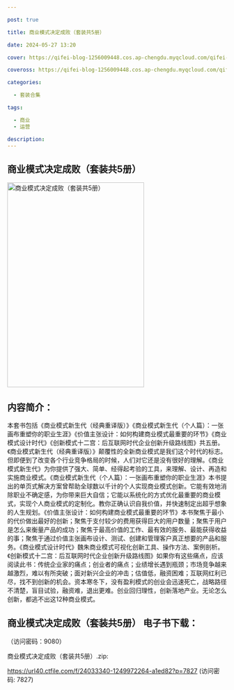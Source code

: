 ```yaml
---

post: true

title: 商业模式决定成败（套装共5册）

date: 2024-05-27 13:20

cover: https://qifei-blog-1256009448.cos.ap-chengdu.myqcloud.com/qifei-blog/65eecdde9f345e8d035df798.jpg

coveross: https://qifei-blog-1256009448.cos.ap-chengdu.myqcloud.com/qifei-blog/65eecdde9f345e8d035df798.jpg

categories:

  - 套装合集

tags:

  - 商业
  - 运营

description:
---
```


## 商业模式决定成败（套装共5册）
<img alt="商业模式决定成败（套装共5册） " class="aligncenter loaded" data-was-processed="true" decoding="async" fetchpriority="high" height="471" src="https://qifei-blog-1256009448.cos.ap-chengdu.myqcloud.com/qifei-blog/65eecdde9f345e8d035df798.jpg " style="cursor: zoom-in;" width="314"/>

## 内容简介：

本套书包括《商业模式新生代（经典重译版）》《商业模式新生代（个人篇）：一张画布重塑你的职业生涯》《价值主张设计：如何构建商业模式最重要的环节》《商业模式设计时代》《创新模式十二宫：后互联网时代企业创新升级路线图》共五册。《商业模式新生代（经典重译版）》颠覆性的全新商业模式是我们这个时代的标志。但即便到了改变各个行业竞争格局的时候，人们对它还是没有很好的理解。《商业模式新生代》为你提供了强大、简单、经得起考验的工具，来理解、设计、再造和实施商业模式。《商业模式新生代（个人篇）：一张画布重塑你的职业生涯》本书提出的单页式解决方案曾帮助全球数以千计的个人实现商业模式创新。它能有效地消除职业不确定感，为你带来巨大自信；它能以系统化的方式优化最重要的商业模式，实现个人商业模式的定制化。教你正确认识自我价值，并快速制定出超乎想象的人生规划。《价值主张设计：如何构建商业模式最重要的环节》本书聚焦于最小的代价做出最好的创新；聚焦于支付较少的费用获得巨大的用户数量；聚焦于用户是怎么来衡量产品的成功；聚焦于最高价值的工作、最有效的服务、最能获得收益的事；聚焦于通过价值主张画布设计、测试、创建和管理客户真正想要的产品和服务。《商业模式设计时代》魏朱商业模式可视化创新工具、操作方法、案例剖析。《创新模式十二宫：后互联网时代企业创新升级路线图》如果你有这些痛点，应该阅读此书：传统企业家的痛点；创业者的痛点；业绩增长遇到瓶颈；市场竞争越来越激烈，难以有所突破；面对新兴企业的冲击；估值低，融资困难；互联网红利已尽，找不到创新的机会。资本寒冬下，没有盈利模式的创业会迅速死亡，战略路径不清楚，盲目试验，融资难，退出更难。创业回归理性，创新落地产业。无论怎么创新，都逃不出这12种商业模式。

## 商业模式决定成败（套装共5册） 电子书下载：

 （访问密码：9080）

商业模式决定成败（套装共5册）.zip: 

https://url40.ctfile.com/f/24033340-1249972264-a1ed82?p=7827 (访问密码: 7827)
